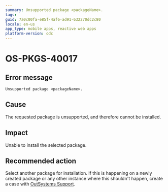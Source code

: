 ```yaml
---
summary: Unsupported package <packageName>.
tags:
guid: 7a0c00fa-e85f-4af6-ad91-632270dc2c80
locale: en-us
app_type: mobile apps, reactive web apps
platform-version: odc
---
```


# OS-PKGS-40017

## Error message

`Unsupported package <packageName>.`

## Cause

The requested package is unsupported, and therefore cannot be installed.

## Impact

Unable to install the selected package.

## Recommended action

Select another package for installation.
If this is happening on a newly created package or any other instance where this shouldn't happen, create a case with [OutSystems Support](https://www.outsystems.com/support/portal/open-support-case?ErrorCode=OS-PKGS-40017).
